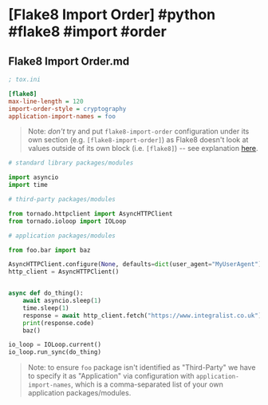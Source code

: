 # [Flake8 Import Order] #python #flake8 #import #order

## Flake8 Import Order.md

```ini
; tox.ini

[flake8]
max-line-length = 120
import-order-style = cryptography
application-import-names = foo
```

> Note: _don't_ try and put `flake8-import-order` configuration under its own section (e.g. `[flake8-import-order]`) as Flake8 doesn't look at values outside of its own block (i.e. `[flake8]`) -- see explanation [here](https://github.com/PyCQA/flake8-import-order/issues/169#issuecomment-570936313).

```python
# standard library packages/modules

import asyncio
import time

# third-party packages/modules

from tornado.httpclient import AsyncHTTPClient
from tornado.ioloop import IOLoop

# application packages/modules

from foo.bar import baz

AsyncHTTPClient.configure(None, defaults=dict(user_agent="MyUserAgent"))
http_client = AsyncHTTPClient()


async def do_thing():
    await asyncio.sleep(1)
    time.sleep(1)
    response = await http_client.fetch("https://www.integralist.co.uk")
    print(response.code)
    baz()

io_loop = IOLoop.current()
io_loop.run_sync(do_thing)
```

> Note: to ensure `foo` package isn't identified as "Third-Party" we have to specify it as "Application" via configuration with `application-import-names`, which is a comma-separated list of your own application packages/modules.

